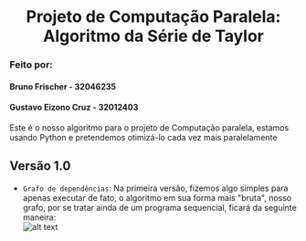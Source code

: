 <h1 align="center"> Projeto de Computação Paralela: Algoritmo da Série de Taylor</h1>

<h3>Feito por:</h3>

<h4>Bruno Frischer - 32046235</h4>
<h4>Gustavo Eizono Cruz - 32012403</h4>

Este é o nosso algoritmo para o projeto de Computação paralela, estamos usando Python e pretendemos otimizá-lo cada vez mais paralelamente
## Versão 1.0
- `Grafo de dependências`: Na primeira versão, fizemos algo simples para apenas executar de fato, o algoritmo em sua forma mais "bruta", nosso grafo, por se tratar ainda de um programa sequencial, ficará da seguinte maneira: </br>
![alt text](https://i.ytimg.com/vi/UozK0CWqPEQ/maxresdefault.jpg)
